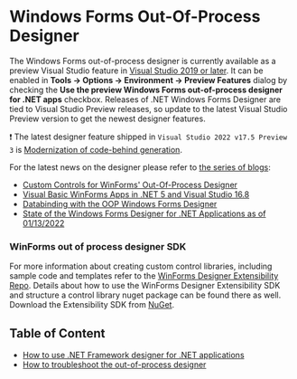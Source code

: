 # Windows Forms Out-Of-Process Designer

The Windows Forms out-of-process designer is currently available as a preview Visual Studio feature in [Visual Studio 2019 or later](https://visualstudio.microsoft.com/vs/preview/). It can be enabled in **Tools -> Options -> Environment -> Preview Features** dialog by checking the **Use the preview Windows Forms out-of-process designer for .NET apps** checkbox.
 Releases of .NET Windows Forms Designer are tied to Visual Studio Preview releases, so update to the latest Visual Studio Preview version to get the newest designer features.

:heavy_exclamation_mark: The latest designer feature shipped in `Visual Studio 2022 v17.5 Preview 3` is [Modernization of code-behind generation](./modernization-of-code-behind-in-OOP-designer/modernization-of-code-behind-in-oop-designer.md).

For the latest news on the designer please refer to [the series of blogs](https://devblogs.microsoft.com/search?query=winforms&blog=%2Fdotnet%2F):

* [Custom Controls for WinForms' Out-Of-Process Designer](https://devblogs.microsoft.com/dotnet/custom-controls-for-winforms-out-of-process-designer/)
* [Visual Basic WinForms Apps in .NET 5 and Visual Studio 16.8](https://devblogs.microsoft.com/dotnet/visual-basic-winforms-apps-in-net-5-and-visual-studio-16-8/)
* [Databinding with the OOP Windows Forms Designer](https://devblogs.microsoft.com/dotnet/databinding-with-the-oop-windows-forms-designer/)
* [State of the Windows Forms Designer for .NET Applications as of 01/13/2022](https://devblogs.microsoft.com/dotnet/state-of-the-windows-forms-designer-for-net-applications/)

### WinForms out of process designer SDK

For more information about creating custom control libraries, including sample code and templates refer to the [WinForms Designer Extensibility Repo](https://github.com/microsoft/winforms-designer-extensibility/). Details about how to use the WinForms Designer Extensibility SDK and structure a control library nuget package can be found there as well. Download the Extensibility SDK from [NuGet](https://www.nuget.org/packages/Microsoft.WinForms.Designer.SDK).

## Table of Content

* [How to use .NET Framework designer for .NET applications](net-inproc-designer.md)
* [How to troubleshoot the out-of-process designer](troubleshooting.md)

